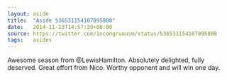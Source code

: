 ```yaml
---
layout: aside
title:  "Aside 536531154107895808"
date:   2014-11-23T14:57:39+00:00
source: https://twitter.com/incongruousm/status/536531154107895808
tags:   asides
---
```


Awesome season from @LewisHamilton. Absolutely delighted, fully deserved. Great effort from Nico. Worthy opponent and will win one day.